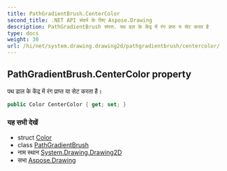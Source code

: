 ```yaml
---
title: PathGradientBrush.CenterColor
second_title: .NET API संदर्भ के लिए Aspose.Drawing
description: PathGradientBrush संपत्त. पथ ढल के केंद्र में रंग प्रप्त य सेट करत है
type: docs
weight: 30
url: /hi/net/system.drawing.drawing2d/pathgradientbrush/centercolor/
---
```

## PathGradientBrush.CenterColor property

पथ ढाल के केंद्र में रंग प्राप्त या सेट करता है।

```csharp
public Color CenterColor { get; set; }
```

### यह सभी देखें

* struct [Color](../../../system.drawing/color/)
* class [PathGradientBrush](../)
* नाम स्थान [System.Drawing.Drawing2D](../../pathgradientbrush/)
* सभा [Aspose.Drawing](../../../)


